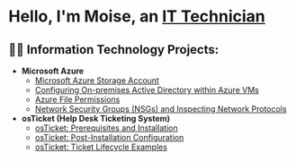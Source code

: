 <h1>Hello, I'm Moise, an <a href="https://linkedin.com/in/moise-cheristin-61b339191/">IT Technician</a></h1>

<h2>👨‍💻 Information Technology Projects:</h2>

- <b>Microsoft Azure</b>
  - [Microsoft Azure Storage Account](https://github.com/moise2001/Azure-Storage-Account-Setup)
  - [Configuring On-premises Active Directory within Azure VMs](https://github.com/moise2001/Azure-Config-AD)
  - [Azure File Permissions](https://github.com/moise2001/-Azure-File-Permissions)
  - [Network Security Groups (NSGs) and Inspecting Network Protocols](https://github.com/moise2001/azure-network-protocols)
- <b>osTicket (Help Desk Ticketing System)</b>
  - [osTicket: Prerequisites and Installation](https://github.com/moise2001/OsTicket-Prereqs)
  - [osTicket: Post-Installation Configuration](https://github.com/moise2001/Post-Install-Configuration)
  - [osTicket: Ticket Lifecycle Examples](https://github.com/moise2001/Ticket-Lifecycle)
